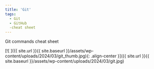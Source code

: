 ```yaml
---
title: 'Git'
tags: 
  - Git
  - GitHub
  -cheat sheet
---
```

Git commands cheat sheet

[![ ]({{ site.url }}{{ site.baseurl }}/assets/wp-content/uploads/2024/03/git_thumb.jpg){: .align-center }]({{ site.url }}{{ site.baseurl }}/assets/wp-content/uploads/2024/03/git.jpg)